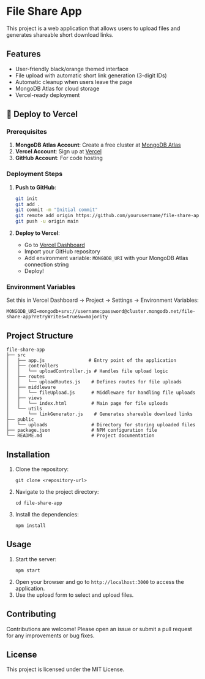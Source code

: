 # File Share App

This project is a web application that allows users to upload files and generates shareable short download links.

## Features

- User-friendly black/orange themed interface
- File upload with automatic short link generation (3-digit IDs)
- Automatic cleanup when users leave the page
- MongoDB Atlas for cloud storage
- Vercel-ready deployment

## 🚀 Deploy to Vercel

### Prerequisites
1. **MongoDB Atlas Account**: Create a free cluster at [MongoDB Atlas](https://www.mongodb.com/atlas)
2. **Vercel Account**: Sign up at [Vercel](https://vercel.com)
3. **GitHub Account**: For code hosting

### Deployment Steps

1. **Push to GitHub**:
   ```bash
   git init
   git add .
   git commit -m "Initial commit"
   git remote add origin https://github.com/yourusername/file-share-app.git
   git push -u origin main
   ```

2. **Deploy to Vercel**:
   - Go to [Vercel Dashboard](https://vercel.com/dashboard)
   - Import your GitHub repository
   - Add environment variable: `MONGODB_URI` with your MongoDB Atlas connection string
   - Deploy!

### Environment Variables
Set this in Vercel Dashboard → Project → Settings → Environment Variables:
```
MONGODB_URI=mongodb+srv://username:password@cluster.mongodb.net/file-share-app?retryWrites=true&w=majority
```

## Project Structure

```
file-share-app
├── src
│   ├── app.js                # Entry point of the application
│   ├── controllers
│   │   └── uploadController.js # Handles file upload logic
│   ├── routes
│   │   └── uploadRoutes.js    # Defines routes for file uploads
│   ├── middleware
│   │   └── fileUpload.js      # Middleware for handling file uploads
│   ├── views
│   │   └── index.html         # Main page for file uploads
│   └── utils
│       └── linkGenerator.js    # Generates shareable download links
├── public
│   └── uploads                # Directory for storing uploaded files
├── package.json               # NPM configuration file
└── README.md                  # Project documentation
```

## Installation

1. Clone the repository:
   ```
   git clone <repository-url>
   ```
2. Navigate to the project directory:
   ```
   cd file-share-app
   ```
3. Install the dependencies:
   ```
   npm install
   ```

## Usage

1. Start the server:
   ```
   npm start
   ```
2. Open your browser and go to `http://localhost:3000` to access the application.
3. Use the upload form to select and upload files.

## Contributing

Contributions are welcome! Please open an issue or submit a pull request for any improvements or bug fixes.

## License

This project is licensed under the MIT License.